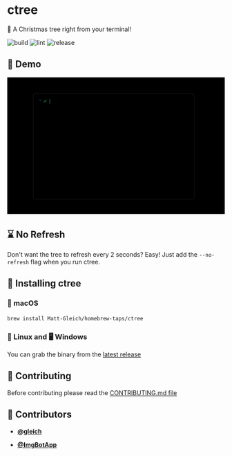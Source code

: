 <!-- DO NOT REMOVE - contributor_list:data:start:["gleich", "ImgBotApp"]:end -->

# ctree

🎄 A Christmas tree right from your terminal!

![build](https://github.com/Matt-Gleich/ctree/workflows/build/badge.svg)
![lint](https://github.com/Matt-Gleich/ctree/workflows/lint/badge.svg)
![release](https://github.com/Matt-Gleich/ctree/workflows/release/badge.svg)

## 👀 Demo

![demo gif](./images/demo.gif)

## ⌛ No Refresh

Don't want the tree to refresh every 2 seconds? Easy! Just add the `--no-refresh` flag when you run ctree.

## 🚀 Installing ctree

### 🍎 macOS

```bash
brew install Matt-Gleich/homebrew-taps/ctree
```

### 🐧 Linux and 🖥 Windows

You can grab the binary from the [latest release](https://github.com/Matt-Gleich/ctree/releases/latest)

## 🙌 Contributing

Before contributing please read the [CONTRIBUTING.md file](https://github.com/Matt-Gleich/ctree/blob/master/CONTRIBUTING.md)

<!-- DO NOT REMOVE - contributor_list:start -->
## 👥 Contributors


- **[@gleich](https://github.com/gleich)**

- **[@ImgBotApp](https://github.com/ImgBotApp)**

<!-- DO NOT REMOVE - contributor_list:end -->
